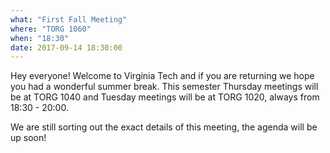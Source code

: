 ```yaml
---
what: "First Fall Meeting"
where: "TORG 1060"
when: "18:30"
date: 2017-09-14 18:30:00
---
```


Hey everyone! Welcome to Virginia Tech and if you are returning we hope you had a wonderful summer break. This semester Thursday meetings will be at TORG 1040 and Tuesday meetings will be at TORG 1020, always from 18:30 - 20:00. 

We are still sorting out the exact details of this meeting, the agenda will be up soon! 
